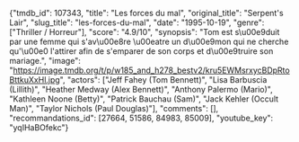 {"tmdb_id": 107343, "title": "Les forces du mal", "original_title": "Serpent's Lair", "slug_title": "les-forces-du-mal", "date": "1995-10-19", "genre": ["Thriller / Horreur"], "score": "4.9/10", "synopsis": "Tom est s\u00e9duit par une femme qui s'av\u00e8re \u00eatre un d\u00e9mon qui ne cherche qu'\u00e0 l'attirer afin de s'emparer de son corps et d\u00e9truire son mariage.", "image": "https://image.tmdb.org/t/p/w185_and_h278_bestv2/kru5EWMsrxycBDpRtoBttkuXxHl.jpg", "actors": ["Jeff Fahey (Tom Bennett)", "Lisa Barbuscia (Lillith)", "Heather Medway (Alex Bennett)", "Anthony Palermo (Mario)", "Kathleen Noone (Betty)", "Patrick Bauchau (Sam)", "Jack Kehler (Occult Man)", "Taylor Nichols (Paul Douglas)"], "comments": [], "recommandations_id": [27664, 51586, 84983, 85009], "youtube_key": "yqIHaBOfekc"}